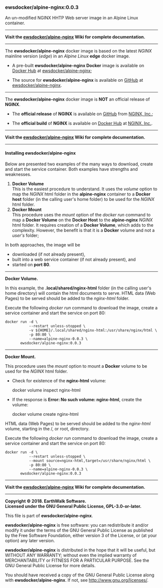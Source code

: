 ### ewsdocker/alpine-nginx:0.0.3
An un-modified NGINX HHTP Web server image in an Alpine Linux container. 
____  

**Visit the [ewsdocker/alpine-nginx](https://github.com/ewsdocker/alpine-nginx/wiki) Wiki for complete documentation.**  
____  

The **ewsdocker/alpine-nginx** docker image is based on the latest _NGINX_ mainline version (_edge_) in an  _Alpine Linux_ **edge** docker image.  

- A pre-built **ewsdocker/alpine-nginx Docker** image is available on [Docker Hub](https://hub.docker.com) at [ewsdocker/alpine-nginx](https://hub.docker.com/r/ewsdocker/alpine-nginx/);

- The source for **ewsdocker/alpine-nginx** is available on [GitHub](https://github.com/) at [ewsdocker/alpine-nginx](https://github.com/ewsdocker/alpine-nginx).  

____  

The **ewsdocker/alpine-nginx** docker image is **NOT** an official release of **NGINX**.  
  
- The **official release** of **NGINX** is available on [GitHub](https://github.com/) from [NGINX, Inc.](https://github.com/nginxinc);  
  
- The **official build** of **NGINX** is available on [Docker Hub](https://hub.docker.com) at [NGINX, Inc.](https://hub.docker.com/_/nginx/).  

____  

**Visit the [ewsdocker/alpine-nginx](https://github.com/ewsdocker/alpine-nginx/wiki) Wiki for complete documentation.**  
____  

#### Installing ewsdocker/alpine-nginx  

Below are presented two examples of the many ways to download, create and start the service container.  Both examples have strengths and weaknesses.  

1. **Docker Volume**  
   This is the easiest procedure to understand.  It uses the _volume_ option to map the _NGINX_ html folder in the **alpine-nginx** container to a **Docker host** folder (in the calling user's home folder) to be used for the _NGINX_ html folder.  
2. **Docker Mount**  
   This procedure uses the _mount_ option of the _docker run_ command to map a **Docker Volume** on the **Docker Host** to the **alpine-nginx** _NGINX_ html folder.  It requires creation of a **Docker Volume**, which adds to the complexity. However, the benefit is that it is a **Docker** volume and not a _user's_ folder;

In both approaches, the image will be 
- downloaded (if not already present), 
- built into a web service container (if not already present), and 
- started on **port 80**.  

____  

**Docker Volume.**
  
In this example, the **.local/shared/nginx-html** folder (in the calling user's home directory) will contain the html documents to serve.  HTML data (Web Pages) to be served should be added to the _nginx-html_ folder.  

Execute the following _docker run_ command to download the image, create a service container and start the service on port 80:

    docker run -d \
               --restart unless-stopped \
               -v ${HOME}/.local/shared/nginx-html:/usr/share/nginx/html \
               -p 80:80 \
               --name=alpine-nginx-0.0.3 \
           ewsdocker/alpine-nginx:0.0.3  
____  
  
**Docker Mount.**
  
This procedure uses the _mount_ option to mount a **Docker** volume to be used for the _NGINX_ html folder.  

 + Check for existence of the **nginx-html** volume:  
    
    docker volume inspect nginx-html
    
 + If the response is **Error: No such volume: nginx-html**, create the volume:

    docker volume create nginx-html  

HTML data (Web Pages) to be served should be added to the _nginx-html_ volume, starting in the /, or root, directory.  

Execute the following _docker run_ command to download the image, create a service container and start the service on port 80:

    docker run -d \
               --restart unless-stopped \
               --mount source=nginx-html,target=/usr/share/nginx/html \
               -p 80:80 \
               --name=alpine-nginx-0.0.3 \
           ewsdocker/alpine-nginx:0.0.3  
____  
  
**Visit the [ewsdocker/alpine-nginx](https://github.com/ewsdocker/alpine-nginx/wiki) Wiki for complete documentation.**  
____  

**Copyright © 2018. EarthWalk Software.**  
**Licensed under the GNU General Public License, GPL-3.0-or-later.**  

This file is part of **ewsdocker/alpine-nginx**.  

**ewsdocker/alpine-nginx** is free software: you can redistribute 
it and/or modify it under the terms of the GNU General Public License 
as published by the Free Software Foundation, either version 3 of the 
License, or (at your option) any later version.  

**ewsdocker/alpine-nginx** is distributed in the hope that it will 
be useful, but WITHOUT ANY WARRANTY; without even the implied warranty 
of MERCHANTABILITY or FITNESS FOR A PARTICULAR PURPOSE.  See the
GNU General Public License for more details.  

You should have received a copy of the GNU General Public License
along with **ewsdocker/alpine-nginx**.  If not, see 
<http://www.gnu.org/licenses/>.  
